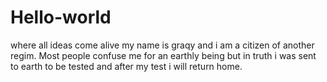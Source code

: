 # Hello-world
 where all ideas come alive
my name is graqy and i am a citizen of another regim. Most people confuse me for an earthly being but in truth i was sent to earth to be tested and after my test i will return home.
